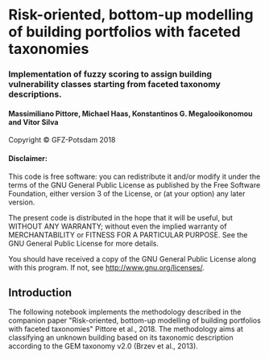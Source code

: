 # Risk-oriented, bottom-up modelling of building portfolios with faceted taxonomies 
### Implementation of fuzzy scoring to assign building vulnerability classes starting from faceted taxonomy descriptions. 
#### Massimiliano Pittore, Michael Haas, Konstantinos G. Megalooikonomou and Vitor Silva

 Copyright © GFZ-Potsdam 2018
 
#### Disclaimer: 
 This code is free software: you can redistribute it and/or modify it under the terms of the GNU General Public License as published by the Free Software Foundation, either version 3 of the License, or (at your option) any later version.

The present code is distributed in the hope that it will be useful, but WITHOUT ANY WARRANTY; without even the implied warranty of MERCHANTABILITY or FITNESS FOR A PARTICULAR PURPOSE. See the GNU General Public License for more details.

You should have received a copy of the GNU General Public License along with this program. If not, see http://www.gnu.org/licenses/.

## Introduction
The following notebook implements the methodology described in the companion paper "Risk-oriented, bottom-up modelling of building portfolios with faceted taxonomies" Pittore et al., 2018.
The methodology aims at classifying an unknown building based on its taxonomic description according to the GEM taxonomy v2.0 (Brzev et al., 2013).
